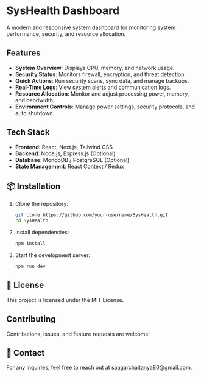 # SysHealth Dashboard

A modern and responsive system dashboard for monitoring system performance, security, and resource allocation.

## Features
- **System Overview**: Displays CPU, memory, and network usage.
- **Security Status**: Monitors firewall, encryption, and threat detection.
- **Quick Actions**: Run security scans, sync data, and manage backups.
- **Real-Time Logs**: View system alerts and communication logs.
- **Resource Allocation**: Monitor and adjust processing power, memory, and bandwidth.
- **Environment Controls**: Manage power settings, security protocols, and auto shutdown.

## Tech Stack
- **Frontend**: React, Next.js, Tailwind CSS
- **Backend**: Node.js, Express.js (Optional)
- **Database**: MongoDB / PostgreSQL (Optional)
- **State Management**: React Context / Redux

## 📦 Installation
1. Clone the repository:
   ```bash
   git clone https://github.com/your-username/SysHealth.git
   cd SysHealth
   ```
2. Install dependencies:
   ```bash
   npm install
   ```
3. Start the development server:
   ```bash
   npm run dev
   ```

## 📜 License
This project is licensed under the MIT License.

## Contributing
Contributions, issues, and feature requests are welcome!

## 📧 Contact
For any inquiries, feel free to reach out at saagarchaitanya80@gmail.com.
